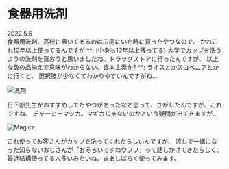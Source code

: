 # 食器用洗剤

2022.5.6<br />
食器用洗剤、高校に置いてあるのは広尾にいた時に買ったやつなので、
かれこれ10年以上使ってるんですが ^^; (中身も10年以上残ってる)
大学でカップを洗うようの洗剤を買おうと思いましたね。ドラッグストアに行ったんですが、
以上な数の品揃えで意味がわからない。資本主義か? ^^; ラオスとかスロベニアとかに行くと、
選択肢が少なくてわかりやすいんですがね...

![洗剤](senzai.png)

日下部先生がおすすめしてたやつがあったなと思って、さがしたんですが、これですね。
チャーミーマジカ。マギカじゃないのかという疑問が出てきますが...

![Magica](magica.png)

これ使ってお客さんがカップを洗ってくれたらしいんですが、
流しで一緒になった知らないおじさんが「おそろいですねウフフ」って話しかけてきたらしく、
最近結構使ってる人多いみたいね。まあしばらく使ってみます。